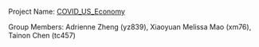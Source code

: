 Project Name: [COVID_US_Economy](https://github.com/tc457/COVID_US_Economy)

Group Members: Adrienne Zheng (yz839), Xiaoyuan Melissa Mao (xm76), Tainon Chen (tc457)
